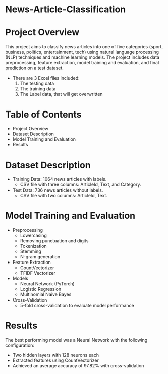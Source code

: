 # News-Article-Classification

# **Project Overview**
This project aims to classify news articles into one of five categories (sport, business, politics, entertainment, tech) using natural language processing (NLP) techniques and machine learning models. The project includes data preprocessing, feature extraction, model training and evaluation, and final prediction on a test dataset.

- There are 3 Excel files included:
  1. The testing data
  2. The training data
  3. The Label data, that will get overwritten

# **Table of Contents**
  - Project Overview
  - Dataset Description
  - Model Training and Evaluation
  - Results
    
# **Dataset Description**
- Training Data: 1064 news articles with labels.
  * CSV file with three columns: ArticleId, Text, and Category.
- Test Data: 736 news articles without labels.
  * CSV file with two columns: ArticleId, Text.

# **Model Training and Evaluation**
- Preprocessing
  - Lowercasing
  - Removing punctuation and digits
  - Tokenization
  - Stemming
  - N-gram generation
- Feature Extraction
  - CountVectorizer
  - TFIDF Vectorizer
- Models
  - Neural Network (PyTorch)
  - Logistic Regression
  - Multinomial Naive Bayes
- Cross-Validation
  - 5-fold cross-validation to evaluate model performance
    
# **Results**
The best performing model was a Neural Network with the following configuration:

- Two hidden layers with 128 neurons each
- Extracted features using CountVectorizer
- Achieved an average accuracy of 97.82% with cross-validation
